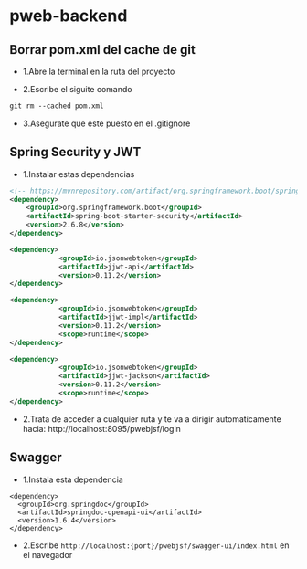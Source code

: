 # pweb-backend

## Borrar pom.xml del cache de git

- 1.Abre la terminal en la ruta del proyecto

- 2.Escribe el siguite comando
```xml
git rm --cached pom.xml
```
- 3.Asegurate que este puesto en el .gitignore

## Spring Security y JWT

- 1.Instalar estas dependencias

```xml
<!-- https://mvnrepository.com/artifact/org.springframework.boot/spring-boot-starter-security -->
<dependency>
	<groupId>org.springframework.boot</groupId>
	<artifactId>spring-boot-starter-security</artifactId>
	<version>2.6.8</version>
</dependency>

<dependency>
            <groupId>io.jsonwebtoken</groupId>
            <artifactId>jjwt-api</artifactId>
            <version>0.11.2</version>
</dependency>

<dependency>
            <groupId>io.jsonwebtoken</groupId>
            <artifactId>jjwt-impl</artifactId>
            <version>0.11.2</version>
            <scope>runtime</scope>
</dependency>

<dependency>
            <groupId>io.jsonwebtoken</groupId>
            <artifactId>jjwt-jackson</artifactId>
            <version>0.11.2</version>
            <scope>runtime</scope>
</dependency>
  ```
  - 2.Trata de acceder a cualquier ruta y te va a dirigir automaticamente hacia:
  http://localhost:8095/pwebjsf/login 
  
  
  ## Swagger
  
  - 1.Instala esta dependencia
  ```
  <dependency>
	<groupId>org.springdoc</groupId>
	<artifactId>springdoc-openapi-ui</artifactId>
	<version>1.6.4</version>
</dependency>
```

- 2.Escribe `http://localhost:{port}/pwebjsf/swagger-ui/index.html` en el navegador

